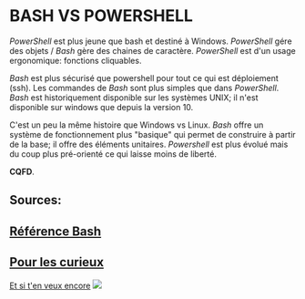 # BASH VS POWERSHELL

*PowerShell* est plus jeune que bash et destiné à Windows.
*PowerShell* gére des objets / *Bash* gère des chaines de caractère.
*PowerShell* est d'un usage ergonomique: fonctions cliquables.

*Bash* est plus sécurisé que powershell pour tout ce qui est déploiement (ssh).
Les commandes de *Bash* sont plus simples que dans *PowerShell*.
*Bash* est historiquement disponible sur les systèmes UNIX; il n'est disponible sur windows que depuis la version 10.

C'est un peu la même histoire que Windows vs Linux.
*Bash* offre un système de fonctionnement plus "basique" qui permet de construire à partir de la base; il offre des éléments unitaires.
*Powershell* est plus évolué mais du coup plus pré-orienté ce qui laisse moins de liberté.

**CQFD**.

__Sources:__
---
[Référence Bash](https://www.linux.com/tutorials/bash-101-working-cli/)
---
[Pour les curieux](https://www.varonis.com/blog/the-difference-between-bash-and-powershell/)
---
[Et si t'en veux encore](https://www.educba.com/powershell-vs-bash/)
![](karine.png)
